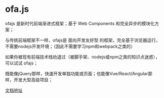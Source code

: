 # ofa.js

ofajs 是新时代前端渐进式框架；基于 Web Components 和完全异步的模块化方案；

与传统前端框架不一样，ofajs是 面向开发友好型 的框架，完全基于浏览器运行，不需要nodejs开发环境；（因此不需要学习npm和webpack之类的）

如果你被现有前端技术栈劝退过（被脚手架、nodejs或npm之类的知识点迷惑），可以试试 ofajs；

既能像jQuery那样，快速开发单独功能或页面；也能像Vue/React/Angular那样，开发大型高级项目；

[文档地址](https://ofajs.com/)